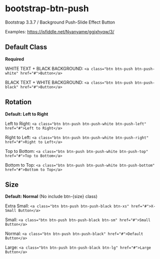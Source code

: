 # bootstrap-btn-push
Bootstrap 3.3.7 / Background Push-Slide Effect Button

Examples: https://jsfiddle.net/Nyanyame/ggjxhyqw/3/

## Default Class
**Required**

WHITE TEXT + BLACK BACKGROUND: `<a class="btn btn-push btn-push-white" href="#">Button</a>`

BLACK TEXT + WHITE BACKGROUND: `<a class="btn btn-push btn-push-black" href="#">Button</a>`

## Rotation
**Default: Left to Right**

Left to Right: `<a class="btn btn-push btn-push-white btn-push-left" href="#">Left to Right</a>`

Right to Left: `<a class="btn btn-push btn-push-white btn-push-right" href="#">Right to Left</a>`

Top to Bottom: `<a class="btn btn-push btn-push-white btn-push-top" href="#">Top to Bottom</a>`

Bottom to Top: `<a class="btn btn-push btn-push-white btn-push-bottom" href="#">Bottom to Top</a>`

## Size
**Default: Normal** (No include btn-{size} class)

Extra Small: `<a class="btn btn-push btn-push-black btn-xs" href="#">X-Small Button</a>`

Small: `<a class="btn btn-push btn-push-black btn-sm" href="#">Small Button</a>`

Normal: `<a class="btn btn-push btn-push-black" href="#">Default Button</a>`

Large: `<a class="btn btn-push btn-push-black btn-lg" href="#">Large Button</a>`

